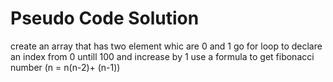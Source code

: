 # Pseudo Code Solution
create an array that has two element whic are 0 and 1
go for loop to declare an index from 0 untill 100 and increase by 1
use a formula to get fibonacci number (n = n(n-2)+ (n-1))
